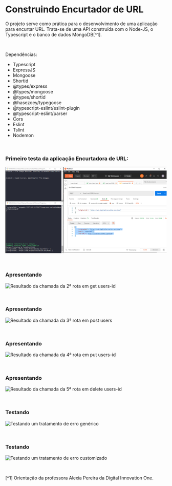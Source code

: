# Construindo Encurtador de URL


O projeto serve como prática para o desenvolvimento de uma aplicação para encurtar URL. Trata-se de uma API construída com o Node-JS, o Typescript e o banco de dados MongoDB[^1].




<br />


Dependências:

- Typescript
- ExpressJS
- Mongoose
- Shortid
- @types/express
- @types/mongoose
- @types/shortid
- @hasezoey/typegoose
- @typescript-eslint/eslint-plugin
- @typescript-eslint/parser
- Cors
- Eslint
- Tslint
- Nodemon





<br />

### Primeiro testa da aplicação Encurtadora de URL:      
![Primeiro testa da aplicação Encurtadora de URL](/public/images/teste-da-app-encurtadora-de-url.png)



<br />

### Apresentando   
![Resultado da chamada da 2ª rota em get users-id](/public/images/)



<br />

### Apresentando   
![Resultado da chamada da 3ª rota em post users](/public/images/)




<br />

### Apresentando   
![Resultado da chamada da 4ª rota em put users-id](/public/images/)



<br />

### Apresentando    
![Resultado da chamada da 5ª rota em delete users-id](/public/images/)



<br />

### Testando   
![Testando um tratamento de erro genérico](/public/images/)



<br />

### Testando   
![Testando um tratamento de erro customizado](/public/images/)




<br />

[^1] Orientação da professora Alexia Pereira da Digital Innovation One.








